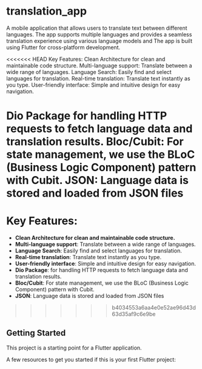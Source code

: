 # translation_app

A mobile application that allows users to translate text between different languages. The app supports multiple languages and provides a seamless translation experience using various language models and The app is built using Flutter for cross-platform development.


<<<<<<< HEAD
Key Features:
 Clean Architecture for clean and maintainable code structure.
 Multi-language support: Translate between a wide range of languages.
 Language Search: Easily find and select languages for translation.
 Real-time translation: Translate text instantly as you type.
 User-friendly interface: Simple and intuitive design for easy navigation.

 Dio Package for handling HTTP requests to fetch language data and translation results.
 Bloc/Cubit: For state management, we use the BLoC (Business Logic Component) pattern with Cubit.
 JSON: Language data is stored and loaded from JSON files
=======
# Key Features:
- **Clean Architecture for clean and maintainable code structure.**
- **Multi-language support**: Translate between a wide range of languages.
- **Language Search**: Easily find and select languages for translation.
- **Real-time translation**: Translate text instantly as you type.
- **User-friendly interface**: Simple and intuitive design for easy navigation.
- **Dio Package**: for handling HTTP requests to fetch language data and translation results.
- **Bloc/Cubit**: For state management, we use the BLoC (Business Logic Component) pattern with Cubit.
- **JSON**: Language data is stored and loaded from JSON files
>>>>>>> b4034553a6aa4e0e52ae96d43d63d35af9c6e9be



## Getting Started

This project is a starting point for a Flutter application.

A few resources to get you started if this is your first Flutter project:

